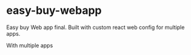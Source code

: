 # easy-buy-webapp
Easy buy Web app final. Built with custom react web config for multiple apps.

With multiple apps
